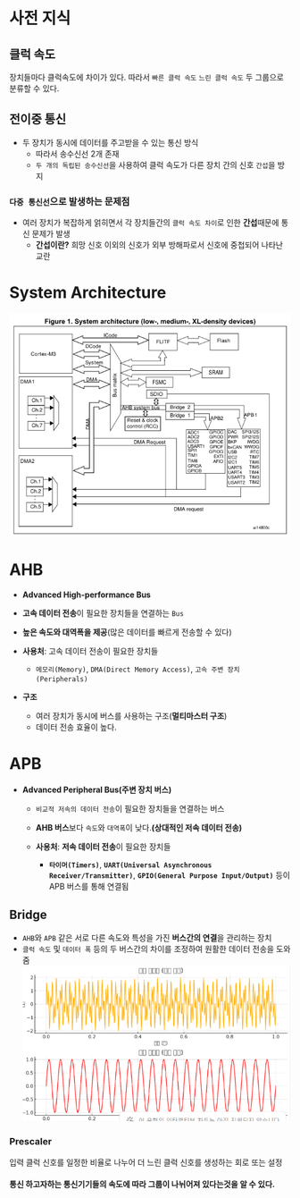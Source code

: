 # 사전 지식

## 클럭 속도

장치들마다 클럭속도에 차이가 있다. 따라서 `빠른 클럭 속도` `느린 클럭 속도` 두 그룹으로 분류할 수 있다.

## 전이중 통신

- 두 장치가 동시에 데이터를 주고받을 수 있는 통신 방식
  - 따라서 송수신선 2개 존재
  - `두 개의 독립된 송수신선`을 사용하여 클럭 속도가 다른 장치 간의 신호 `간섭`을 방지

### `다중 통신선`으로 발생하는 문제점

- 여러 장치가 복잡하게 얽히면서 각 장치들간의 `클럭 속도 차이`로 인한 **간섭**때문에 통신 문제가 발생
  - **간섭이란?** 희망 신호 이외의 신호가 외부 방해파로서 신호에 중첩되어 나타난 교란

# System Architecture

![alt text](image-5.png)

# AHB

- **Advanced High-performance Bus**
- **고속 데이터 전송**이 필요한 장치들을 연결하는 `Bus`
- **높은 속도와 대역폭을 제공**(많은 데이터를 빠르게 전송할 수 있다)

- **사용처**: 고속 데이터 전송이 필요한 장치들

  - `메모리(Memory)`, `DMA(Direct Memory Access)`, `고속 주변 장치(Peripherals)`

- **구조**
  - 여러 장치가 동시에 버스를 사용하는 구조(**멀티마스터 구조**)
  - 데이터 전송 효율이 높다.

# APB

- **Advanced Peripheral Bus(주변 장치 버스)**

  - `비교적 저속의 데이터 전송`이 필요한 장치들을 연결하는 버스
  - **AHB 버스**보다 `속도`와 `대역폭`이 낮다.**(상대적인 저속 데이터 전송)**

  - **사용처**: **저속 데이터 전송**이 필요한 장치들
    - **`타이머(Timers)`**, **`UART(Universal Asynchronous Receiver/Transmitter)`**, **`GPIO(General Purpose Input/Output)`** 등이 APB 버스를 통해 연결됨

## Bridge

- `AHB`와 `APB` 같은 서로 다른 속도와 특성을 가진 **버스간의 연결**을 관리하는 장치
- `클럭 속도` 및 `데이터 폭` 등의 두 버스간의 차이를 조정하여 원활한 데이터 전송을 도와줌
  ![alt text](image-7.png)

### Prescaler
입력 클럭 신호를 일정한 비율로 나누어 더 느린 클럭 신호를 생성하는 회로 또는 설정

#### 통신 하고자하는 통신기기들의 속도에 따라 그룹이 나뉘어져 있다는것을 알 수 있다.
